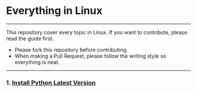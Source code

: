 # Everything in Linux </br>
---

This repository cover every topic in Linux. If you want to contribute, please read the guide first.

- Please fork this repository before contributing.
- When making a Pull Request, please follow the writing style so everything is neat.

---

### 1. [Install Python Latest Version](./Install%20Python%20Latest%20Version)
